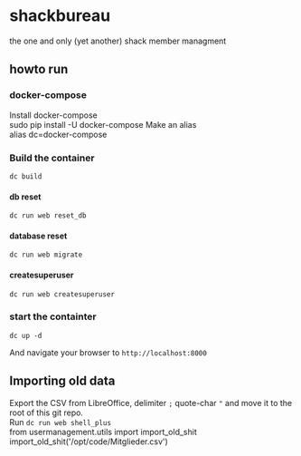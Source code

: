 # shackbureau
the one and only (yet another) shack member managment

## howto run

### docker-compose
Install docker-compose    
    sudo pip install -U docker-compose
Make an alias  
    alias dc=docker-compose

### Build the container
    dc build

#### db reset
    dc run web reset_db

#### database reset
    dc run web migrate

#### createsuperuser
    dc run web createsuperuser

### start the containter
    dc up -d
And navigate your browser to `http://localhost:8000`

## Importing old data
Export the CSV from LibreOffice, delimiter `;` quote-char `"` and move it to the root of this git repo.   
Run `dc run web shell_plus `  
    from usermanagement.utils import import_old_shit
    import_old_shit('/opt/code/Mitglieder.csv')
    
